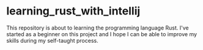 # learning_rust_with_intellij
  This repository is about to learning the programming language Rust. I've started as a beginner on this project and I hope I can be able to improve my skills during my self-taught process. 
